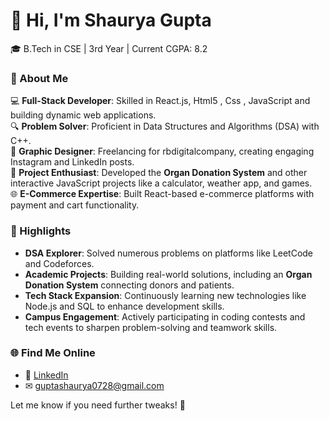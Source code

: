 # 👋 Hi, I'm Shaurya Gupta  
🎓 B.Tech in CSE | 3rd Year | Current CGPA: 8.2  

### 🚀 About Me  
💻 **Full-Stack Developer**: Skilled in React.js, Html5 , Css , JavaScript  and building dynamic web applications.  
🔍 **Problem Solver**: Proficient in Data Structures and Algorithms (DSA) with C++.  
🎨 **Graphic Designer**: Freelancing for rbdigitalcompany, creating engaging Instagram and LinkedIn posts.  
📱 **Project Enthusiast**: Developed the **Organ Donation System** and other interactive JavaScript projects like a calculator, weather app, and games.  
🌐 **E-Commerce Expertise**: Built React-based e-commerce platforms with payment and cart functionality.  

### 🌟 Highlights  
- **DSA Explorer**: Solved numerous problems on platforms like LeetCode and Codeforces.  
- **Academic Projects**: Building real-world solutions, including an **Organ Donation System** connecting donors and patients.  
- **Tech Stack Expansion**: Continuously learning new technologies like Node.js and SQL to enhance development skills.  
- **Campus Engagement**: Actively participating in coding contests and tech events to sharpen problem-solving and teamwork skills.  

### 🌐 Find Me Online  
- 💼 [LinkedIn](https://www.linkedin.com/in/shaurya-guptaa/)   
- ✉ [guptashaurya0728@gmail.com](mailto:guptashaurya0728@gmail.com)  

Let me know if you need further tweaks! 🚀
